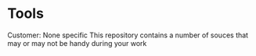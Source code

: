 # Tools
Customer: None specific
This repository contains a number of souces that may or may not be handy during your work
